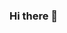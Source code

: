### Hi there 👋

<!--
**Nasirkhan294/nasirkhan294** is a ✨ _special_ ✨ repository because its `README.md` (this file) appears on your GitHub profile.

Here are some ideas to get you started:

- 🔭 I’m currently working on something Cool :bowtie:
- 👯 I’m looking to collaborate on https://docs.github.com/en :point_left:
- 💬 Ask me about Github
- 📫 How to reach me: https://github.com/Nasirkhan294 :speech_balloon:
